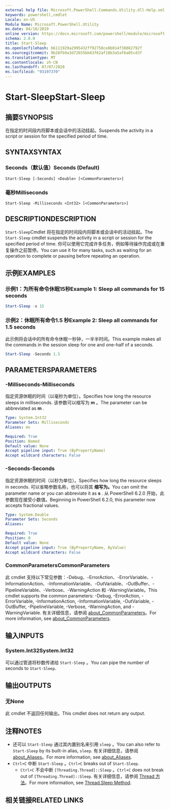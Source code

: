 ```yaml
---
external help file: Microsoft.PowerShell.Commands.Utility.dll-Help.xml
keywords: powershell,cmdlet
Locale: en-US
Module Name: Microsoft.PowerShell.Utility
ms.date: 04/10/2019
online version: https://docs.microsoft.com/powershell/module/microsoft.powershell.utility/start-sleep?view=powershell-7.1&WT.mc_id=ps-gethelp
schema: 2.0.0
title: Start-Sleep
ms.openlocfilehash: b6111929a2995432ff92758ce8b014f38882792f
ms.sourcegitcommit: 9b28fb9a3d72655bb63f62af18b3a5af6a05cd3f
ms.translationtype: MT
ms.contentlocale: zh-CN
ms.lasthandoff: 07/07/2020
ms.locfileid: "93197370"
---
```

# <span data-ttu-id="0984b-103">Start-Sleep</span><span class="sxs-lookup"><span data-stu-id="0984b-103">Start-Sleep</span></span>

## <span data-ttu-id="0984b-104">摘要</span><span class="sxs-lookup"><span data-stu-id="0984b-104">SYNOPSIS</span></span>
<span data-ttu-id="0984b-105">在指定的时间段内将脚本或会话中的活动挂起。</span><span class="sxs-lookup"><span data-stu-id="0984b-105">Suspends the activity in a script or session for the specified period of time.</span></span>

## <span data-ttu-id="0984b-106">SYNTAX</span><span class="sxs-lookup"><span data-stu-id="0984b-106">SYNTAX</span></span>

### <span data-ttu-id="0984b-107">Seconds（默认值）</span><span class="sxs-lookup"><span data-stu-id="0984b-107">Seconds (Default)</span></span>

```
Start-Sleep [-Seconds] <Double> [<CommonParameters>]
```

### <span data-ttu-id="0984b-108">毫秒</span><span class="sxs-lookup"><span data-stu-id="0984b-108">Milliseconds</span></span>

```
Start-Sleep -Milliseconds <Int32> [<CommonParameters>]
```

## <span data-ttu-id="0984b-109">DESCRIPTION</span><span class="sxs-lookup"><span data-stu-id="0984b-109">DESCRIPTION</span></span>

<span data-ttu-id="0984b-110">`Start-Sleep`Cmdlet 将在指定的时间段内将脚本或会话中的活动挂起。</span><span class="sxs-lookup"><span data-stu-id="0984b-110">The `Start-Sleep` cmdlet suspends the activity in a script or session for the specified period of time.</span></span> <span data-ttu-id="0984b-111">你可以使用它完成许多任务，例如等待操作完成或在重复操作之前暂停。</span><span class="sxs-lookup"><span data-stu-id="0984b-111">You can use it for many tasks, such as waiting for an operation to complete or pausing before repeating an operation.</span></span>

## <span data-ttu-id="0984b-112">示例</span><span class="sxs-lookup"><span data-stu-id="0984b-112">EXAMPLES</span></span>

### <span data-ttu-id="0984b-113">示例1：为所有命令休眠15秒</span><span class="sxs-lookup"><span data-stu-id="0984b-113">Example 1: Sleep all commands for 15 seconds</span></span>

```powershell
Start-Sleep -s 15
```

### <span data-ttu-id="0984b-114">示例2：休眠所有命令1.5 秒</span><span class="sxs-lookup"><span data-stu-id="0984b-114">Example 2: Sleep all commands for 1.5 seconds</span></span>

<span data-ttu-id="0984b-115">此示例将会话中的所有命令休眠一秒钟，一半半时间。</span><span class="sxs-lookup"><span data-stu-id="0984b-115">This example makes all the commands in the session sleep for one and one-half of a seconds.</span></span>

```powershell
Start-Sleep -Seconds 1.5
```

## <span data-ttu-id="0984b-116">PARAMETERS</span><span class="sxs-lookup"><span data-stu-id="0984b-116">PARAMETERS</span></span>

### <span data-ttu-id="0984b-117">-Milliseconds</span><span class="sxs-lookup"><span data-stu-id="0984b-117">-Milliseconds</span></span>

<span data-ttu-id="0984b-118">指定资源休眠的时间（以毫秒为单位）。</span><span class="sxs-lookup"><span data-stu-id="0984b-118">Specifies how long the resource sleeps in milliseconds.</span></span> <span data-ttu-id="0984b-119">该参数可以缩写为 **m** 。</span><span class="sxs-lookup"><span data-stu-id="0984b-119">The parameter can be abbreviated as **m** .</span></span>

```yaml
Type: System.Int32
Parameter Sets: Milliseconds
Aliases: ms

Required: True
Position: Named
Default value: None
Accept pipeline input: True (ByPropertyName)
Accept wildcard characters: False
```

### <span data-ttu-id="0984b-120">-Seconds</span><span class="sxs-lookup"><span data-stu-id="0984b-120">-Seconds</span></span>

<span data-ttu-id="0984b-121">指定资源休眠的时间（以秒为单位）。</span><span class="sxs-lookup"><span data-stu-id="0984b-121">Specifies how long the resource sleeps in seconds.</span></span> <span data-ttu-id="0984b-122">可以省略参数名称，也可以将其 **缩写为。**</span><span class="sxs-lookup"><span data-stu-id="0984b-122">You can omit the parameter name or you can abbreviate it as **s** .</span></span> <span data-ttu-id="0984b-123">从 PowerShell 6.2.0 开始，此参数现在接受小数值。</span><span class="sxs-lookup"><span data-stu-id="0984b-123">Beginning in PowerShell 6.2.0, this parameter now accepts fractional values.</span></span>

```yaml
Type: System.Double
Parameter Sets: Seconds
Aliases:

Required: True
Position: 0
Default value: None
Accept pipeline input: True (ByPropertyName, ByValue)
Accept wildcard characters: False
```

### <span data-ttu-id="0984b-124">CommonParameters</span><span class="sxs-lookup"><span data-stu-id="0984b-124">CommonParameters</span></span>

<span data-ttu-id="0984b-125">此 cmdlet 支持以下常见参数：-Debug、-ErrorAction、-ErrorVariable、-InformationAction、-InformationVariable、-OutVariable、-OutBuffer、-PipelineVariable、-Verbose、-WarningAction 和 -WarningVariable。</span><span class="sxs-lookup"><span data-stu-id="0984b-125">This cmdlet supports the common parameters: -Debug, -ErrorAction, -ErrorVariable, -InformationAction, -InformationVariable, -OutVariable, -OutBuffer, -PipelineVariable, -Verbose, -WarningAction, and -WarningVariable.</span></span> <span data-ttu-id="0984b-126">有关详细信息，请参阅 [about_CommonParameters](../Microsoft.PowerShell.Core/About/about_CommonParameters.md)。</span><span class="sxs-lookup"><span data-stu-id="0984b-126">For more information, see [about_CommonParameters](../Microsoft.PowerShell.Core/About/about_CommonParameters.md).</span></span>

## <span data-ttu-id="0984b-127">输入</span><span class="sxs-lookup"><span data-stu-id="0984b-127">INPUTS</span></span>

### <span data-ttu-id="0984b-128">System.Int32</span><span class="sxs-lookup"><span data-stu-id="0984b-128">System.Int32</span></span>

<span data-ttu-id="0984b-129">可以通过管道将秒数传递给 `Start-Sleep` 。</span><span class="sxs-lookup"><span data-stu-id="0984b-129">You can pipe the number of seconds to `Start-Sleep`.</span></span>

## <span data-ttu-id="0984b-130">输出</span><span class="sxs-lookup"><span data-stu-id="0984b-130">OUTPUTS</span></span>

### <span data-ttu-id="0984b-131">无</span><span class="sxs-lookup"><span data-stu-id="0984b-131">None</span></span>

<span data-ttu-id="0984b-132">此 cmdlet 不返回任何输出。</span><span class="sxs-lookup"><span data-stu-id="0984b-132">This cmdlet does not return any output.</span></span>

## <span data-ttu-id="0984b-133">注释</span><span class="sxs-lookup"><span data-stu-id="0984b-133">NOTES</span></span>

- <span data-ttu-id="0984b-134">还可以 `Start-Sleep` 通过其内置别名来引用 `sleep` 。</span><span class="sxs-lookup"><span data-stu-id="0984b-134">You can also refer to `Start-Sleep` by its built-in alias, `sleep`.</span></span> <span data-ttu-id="0984b-135">有关详细信息，请参阅 [about_Aliases](../Microsoft.PowerShell.Core/About/about_Aliases.md)。</span><span class="sxs-lookup"><span data-stu-id="0984b-135">For more information, see [about_Aliases](../Microsoft.PowerShell.Core/About/about_Aliases.md).</span></span>
- <span data-ttu-id="0984b-136">`Ctrl+C` 中断 `Start-Sleep` 。</span><span class="sxs-lookup"><span data-stu-id="0984b-136">`Ctrl+C` breaks out of `Start-Sleep`.</span></span>
  - <span data-ttu-id="0984b-137">`Ctrl+C` 不会中断 `[Threading.Thread]::Sleep` 。</span><span class="sxs-lookup"><span data-stu-id="0984b-137">`Ctrl+C` does not break out of `[Threading.Thread]::Sleep`.</span></span> <span data-ttu-id="0984b-138">有关详细信息，请参阅 [Thread 方法](/dotnet/api/system.threading.thread.sleep)。</span><span class="sxs-lookup"><span data-stu-id="0984b-138">For more information, see [Thread.Sleep Method](/dotnet/api/system.threading.thread.sleep).</span></span>

## <span data-ttu-id="0984b-139">相关链接</span><span class="sxs-lookup"><span data-stu-id="0984b-139">RELATED LINKS</span></span>

